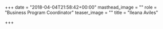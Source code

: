 +++
date = "2018-04-04T21:58:42+00:00"
masthead_image = ""
role = "Business Program Coordinator"
teaser_image = ""
title = "Ileana Aviles"

+++
